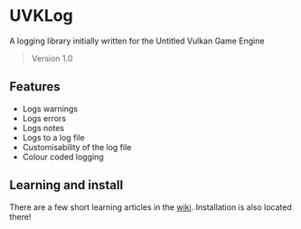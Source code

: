 # UVKLog
A logging library initially written for the Untitled Vulkan Game Engine
> Version 1.0
## Features
- Logs warnings
- Logs errors
- Logs notes
- Logs to a log file
- Customisability of the log file
- Colour coded logging
## Learning and install
There are a few short learning articles in the [wiki](https://github.com/MadLadSquad/UVKLog/wiki). Installation is also located there!
